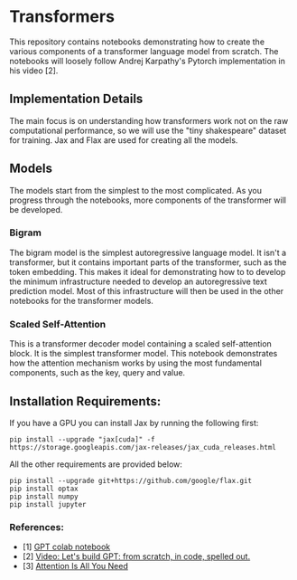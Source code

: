 # Transformers
This repository contains notebooks demonstrating how to create the various components of a transformer language model from scratch. The notebooks will loosely follow Andrej Karpathy's Pytorch implementation in his video [2].

## Implementation Details
The main focus is on understanding how transformers work not on the raw computational performance, so we will use the "tiny shakespeare" dataset for training. Jax and Flax are used for creating all the models.  

## Models
The models start from the simplest to the most complicated. As you progress through the notebooks, more components of the transformer will be developed.
### Bigram
The bigram model is the simplest autoregressive language model. It isn't a transformer, but it contains important parts of the transformer, such as the token embedding. This makes it ideal for demonstrating how to to develop the minimum infrastructure needed to develop an autoregressive text prediction model. Most of this infrastructure will then be used in the other notebooks for the transformer models.

### Scaled Self-Attention
This is a transformer decoder model containing a scaled self-attention block. It is the simplest transformer model. This notebook demonstrates how the attention mechanism works by using the most fundamental components, such as the key, query and value.


## Installation Requirements:
If you have a GPU you can install Jax by running the following first:
```
pip install --upgrade "jax[cuda]" -f https://storage.googleapis.com/jax-releases/jax_cuda_releases.html
```
All the other requirements are provided below:
```
pip install --upgrade git+https://github.com/google/flax.git
pip install optax
pip install numpy
pip install jupyter

```


### References:
- [1] [GPT colab notebook](https://colab.research.google.com/drive/1JMLa53HDuA-i7ZBmqV7ZnA3c_fvtXnx-?usp=sharing)
- [2] [Video: Let's build GPT: from scratch, in code, spelled out.](https://www.youtube.com/watch?v=kCc8FmEb1nY&ab_channel=AndrejKarpathy)
- [3] [Attention Is All You Need](https://arxiv.org/abs/1706.03762)

